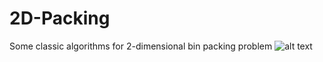 # 2D-Packing
Some classic algorithms for 2-dimensional bin packing problem
![alt text](http://url/to/img.png)

